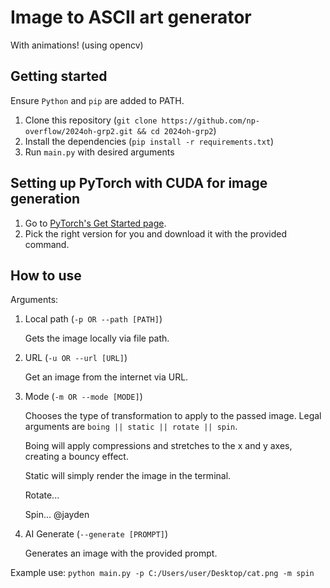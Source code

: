 # Image to ASCII art generator
With animations! (using opencv)

## Getting started
Ensure `Python` and `pip` are added to PATH.

1. Clone this repository (`git clone https://github.com/np-overflow/2024oh-grp2.git && cd 2024oh-grp2`)
2. Install the dependencies (`pip install -r requirements.txt`)
3. Run `main.py` with desired arguments

## Setting up PyTorch with CUDA for image generation

1. Go to [PyTorch's Get Started page](https://pytorch.org/get-started/locally/).
2. Pick the right version for you and download it with the provided command.

## How to use
Arguments:

1. Local path (`-p OR --path [PATH]`)

    Gets the image locally via file path.

2. URL (`-u OR --url [URL]`)

    Get an image from the internet via URL.

3. Mode (`-m OR --mode [MODE]`)

    Chooses the type of transformation to apply to the passed image. Legal arguments are `boing || static || rotate || spin`. 

    Boing will apply compressions and stretches to the x and y axes, creating a bouncy effect. 

    Static will simply render the image in the terminal.

    Rotate...

    Spin... @jayden

4. AI Generate (`--generate [PROMPT]`)

    Generates an image with the provided prompt.

Example use:
    `python main.py -p C:/Users/user/Desktop/cat.png -m spin`
